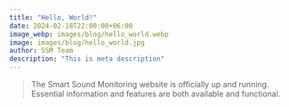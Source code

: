 ```yaml
---
title: "Hello, World!"
date: 2024-02-18T22:00:00+06:00
image_webp: images/blog/hello_world.webp
image: images/blog/hello_world.jpg
author: SSM Team
description: "This is meta description"
---
```

> The Smart Sound Monitoring website is officially up and running. Essential information and features are both available and functional.

